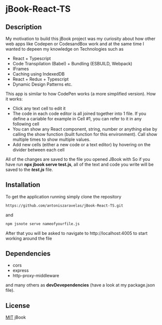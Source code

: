 # jBook-React-TS

## Description

My motivation to build this jBook project was my curiosity about how other web apps like Codepen or CodesandBox work and at the same time I wanted to depeen my knowledge on Technologies such as 

* React + Typescript
* Code Transpilation (Babel) + Bundling (ESBUILD,  Webpack)
* IFrames
* Caching using IndexedDB
* React + Redux + Typescript
* Dynamic Design Patterns etc.

This app is similar to how CodePen works (a more simplified version). How it works: 

- Click any text cell to edit it
- The code in each code editor is all joined together into 1 file. If you define a cariable for example in Cell #1, you can refer to it in any following cell 
- You can show any React component, string, number or anything else by calling the show function (built function for this environment). Call show multiple times to show multiple values.
- Add new cells (either a new code or a text editor) by hovering on the divider between each cell  

All of the changes are saved to the file you opened JBook with So if you have run **npx jbook serve test.js**, all of the text and code you write will be saved to the ***test.js*** file.

## Installation

To get the application running simply clone the repository

```bash
https://github.com/antoniszaravelas/jBook-React-TS.git
```


and

```bash
npm jsnote serve nameofyourfile.js
```

After that you will be asked to navigate to http://localhost:4005 to start working around the file 

## Dependencies

* cors
* express
* http-proxy-middleware

and many others as **devDevependencies** (have a look at my package.json file).

## License
[MIT](https://choosealicense.com/licenses/mit/) jBook
